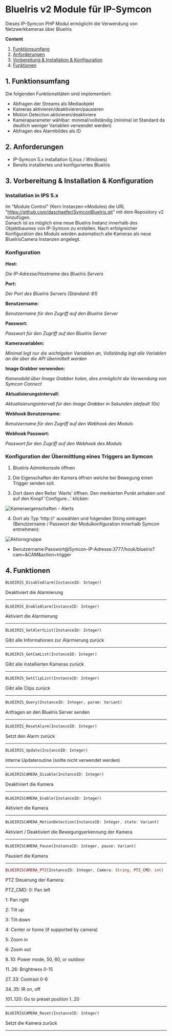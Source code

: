 BlueIris v2 Module für IP-Symcon
===
Dieses IP-Symcon PHP Modul ermöglicht die Verwendung von Netzwerkkameras über BlueIris

**Content**

1. [Funktionsumfang](#1-funktionsumfang)
2. [Anforderungen](#2-anforderungen)
3. [Vorbereitung & Installation & Konfiguration](#3-vorbereitung--installation--konfiguration)
4. [Funktionen](#6-funktionen)

## 1. Funktionsumfang  
Die folgenden Funktionalitäten sind implementiert:
- Abfragen der Streams als Mediaobjekt
- Kameras aktivieren/deaktivieren/pausieren
- Motion Detection aktivieren/deaktiviere
- Kameraparameter wählbar: minimal/vollständig (minimal ist Standard da deutlich weniger Variablen verwendet werden)
- Abfragen des Alarmbildes als ID

## 2. Anforderungen
- IP-Symcon 5.x installation (Linux / Windows)
- Bereits installiertes und konfiguriertes BlueIris

## 3. Vorbereitung & Installation & Konfiguration

### Installation in IPS 5.x
Im "Module Control" (Kern Instanzen->Modules) die URL "https://github.com/daschaefer/SymconBlueIris.git" mit dem Repository v2 hinzufügen.  
Danach ist es möglich eine neue BlueIris Instanz innerhalb des Objektbaumes von IP-Symcon zu erstellen. Nach erfolgreicher Konfiguration des Moduls werden automatisch alle Kameras als neue BlueIrisCamera Instanzen angelegt.

### Konfiguration
**Host:**

*Die IP-Adresse/Hostname des BlueIris Servers*

**Port:**

*Der Port des BlueIris Servers (Standard: 81)*

**Benutzername:**

*Benutzername für den Zugriff auf den BlueIris Server*

**Passwort:**

*Passwort für den Zugriff auf den BlueIris Server*

**Kameravariablen:**

*Minimal legt nur die wichtigsten Variablen an, Vollständig legt alle Variablen an die über die API übermittelt werden*

**Image Grabber verwenden:**

*Kamerabild über Image Grabber holen, dies ermöglicht die Verwendung von Symcon Connect*

**Aktualisierungsintervall:**

*Aktualisierungsintervall für den Image Grabber in Sekunden (default 10s)*

**Webhook Benutzername:**

*Benutzername für den Zugriff auf den Webhook des Moduls*

**Webhook Passwort:**

*Passwort für den Zugriff auf den Webhook des Moduls*

### Konfiguration der Übermittlung eines Triggers an Symcon

1. BlueIris Adminkonsole öffnen

2. Die Eigenschaften der Kamera öffnen welche bei Bewegung einen Trigger senden soll.

3. Dort dann den Reiter 'Alerts' öffnen. Den merkierten Punkt anhaken und auf den Knopf 'Configure...' klicken:

![Kameraeigenschaften - Alerts](imgs/1.png?raw=true "Kameraeigenschaften - Alerts")

4. Dort als Typ 'http://' auswählen und folgenden String eintragen (Benutzername / Passwort der Modulkonfiguration innerhalb Symcon entnehmen):

![Aktionsgruppe](imgs/2.png?raw=true "Aktionsgruppe")
  - Benutzername:Passwort@Symcon-IP-Adresse:3777/hook/blueiris?cam=&CAM&action=trigger

## 4. Funktionen

```php
BLUEIRIS_DisableAlarm(InstanceID: Integer)
```
Deaktiviert die Alarmierung

---
```php
BLUEIRIS_EnableAlarm(InstanceID: Integer)
```
Aktiviert die Alarmierung

---
```php
BLUEIRIS_GetAlertList(InstanceID: Integer)
```
Gibt alle Informationen zur Alarmierung zurück

---
```php
BLUEIRIS_GetCamList(InstanceID: Integer)
```
Gibt alle installierten Kameras zurück

---
```php
BLUEIRIS_GetClipList(InstanceID: Integer)
```
Gibt alle Clips zurück

---
```php
BLUEIRIS_Query(InstanceID: Integer, param: Variant)
```
Anfragen an den BlueIris Server senden

---
```php
BLUEIRIS_ResetAlarm(InstanceID: Integer)
```
Setzt den Alarm zurück

---
```php
BLUEIRIS_Update(InstanceID: Integer)
```
Interne Updateroutine (sollte nicht verwendet werden)

---
```php
BLUEIRISCAMERA_Disable(InstanceID: Integer)
```
Deaktiviert die Kamera

---
```php
BLUEIRISCAMERA_Enable(InstanceID: Integer)
```
Aktiviert die Kamera

---
```php
BLUEIRISCAMERA_MotionDetection(InstanceID: Integer, state: Variant)
```
Aktiviert / Deaktiviert die Bewegungserkennung der Kamera

---
```php
BLUEIRISCAMERA_Pause(InstanceID: Integer, pause: Variant)
```
Pausiert die Kamera

---
```php
BLUEIRISCAMERA_PTZ(InstanceID: Integer, Camera: String, PTZ_CMD: int)
```
PTZ Steuerung der Kamera:

PTZ_CMD:
0: Pan left

1: Pan right

2: Tilt up

3: Tilt down

4: Center or home (if supported by camera)

5: Zoom in

6: Zoom out

8..10: Power mode, 50, 60, or outdoor

11..26: Brightness 0-15

27..33: Contrast 0-6

34..35: IR on, off

101..120: Go to preset position 1..20

---
```php
BLUEIRISCAMERA_Reset(InstanceID: Integer)
```
Setzt die Kamera zurück

---